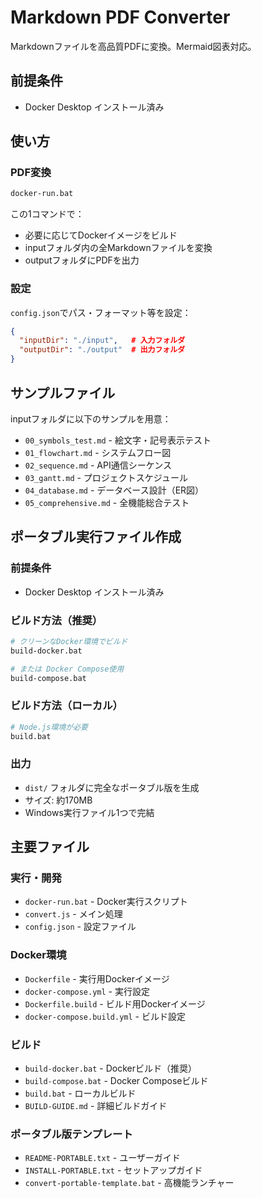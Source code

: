 # Markdown PDF Converter

Markdownファイルを高品質PDFに変換。Mermaid図表対応。

## 前提条件
- Docker Desktop インストール済み

## 使い方

### PDF変換
```bash
docker-run.bat
```
この1コマンドで：
- 必要に応じてDockerイメージをビルド
- inputフォルダ内の全Markdownファイルを変換
- outputフォルダにPDFを出力

### 設定
`config.json`でパス・フォーマット等を設定：
```json
{
  "inputDir": "./input",   # 入力フォルダ
  "outputDir": "./output"  # 出力フォルダ
}
```

## サンプルファイル
inputフォルダに以下のサンプルを用意：
- `00_symbols_test.md` - 絵文字・記号表示テスト
- `01_flowchart.md` - システムフロー図
- `02_sequence.md` - API通信シーケンス
- `03_gantt.md` - プロジェクトスケジュール
- `04_database.md` - データベース設計（ER図）
- `05_comprehensive.md` - 全機能総合テスト

## ポータブル実行ファイル作成

### 前提条件
- Docker Desktop インストール済み

### ビルド方法（推奨）
```bash
# クリーンなDocker環境でビルド
build-docker.bat

# または Docker Compose使用
build-compose.bat
```

### ビルド方法（ローカル）
```bash
# Node.js環境が必要
build.bat
```

### 出力
- `dist/` フォルダに完全なポータブル版を生成
- サイズ: 約170MB
- Windows実行ファイル1つで完結

## 主要ファイル

### 実行・開発
- `docker-run.bat` - Docker実行スクリプト
- `convert.js` - メイン処理
- `config.json` - 設定ファイル

### Docker環境
- `Dockerfile` - 実行用Dockerイメージ
- `docker-compose.yml` - 実行設定
- `Dockerfile.build` - ビルド用Dockerイメージ  
- `docker-compose.build.yml` - ビルド設定

### ビルド
- `build-docker.bat` - Dockerビルド（推奨）
- `build-compose.bat` - Docker Composeビルド
- `build.bat` - ローカルビルド
- `BUILD-GUIDE.md` - 詳細ビルドガイド

### ポータブル版テンプレート
- `README-PORTABLE.txt` - ユーザーガイド
- `INSTALL-PORTABLE.txt` - セットアップガイド
- `convert-portable-template.bat` - 高機能ランチャー
